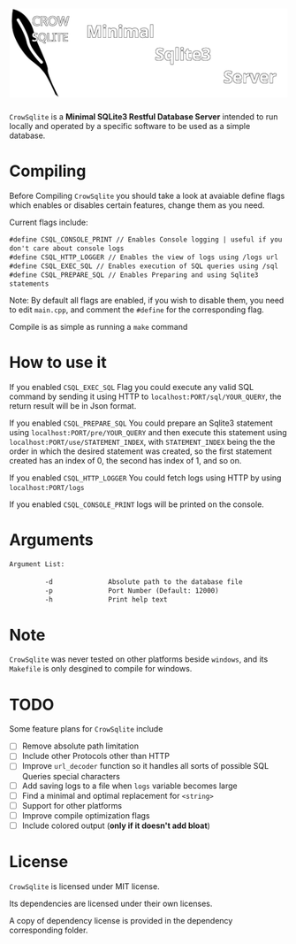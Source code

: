 # ![logo](crowsqlite_logo.png)

`CrowSqlite` is a **Minimal SQLite3 Restful Database Server** intended to run locally and operated by a specific software to be used as a simple database.


# Compiling


Before Compiling `CrowSqlite` you should take a look at avaiable define flags which enables or disables certain features, change them as you need.

Current flags include:
```
#define CSQL_CONSOLE_PRINT // Enables Console logging | useful if you don't care about console logs
#define CSQL_HTTP_LOGGER // Enables the view of logs using /logs url
#define CSQL_EXEC_SQL // Enables execution of SQL queries using /sql
#define CSQL_PREPARE_SQL // Enables Preparing and using Sqlite3 statements
```

Note: By default all flags are enabled, if you wish to disable them, you need to edit `main.cpp`, and comment the `#define` for the corresponding flag.

Compile is as simple as running a `make` command

# How to use it

If you enabled `CSQL_EXEC_SQL` Flag you could execute any valid SQL command by sending it using HTTP to `localhost:PORT/sql/YOUR_QUERY`, the return result will be in Json format.

If you enabled `CSQL_PREPARE_SQL` You could prepare an Sqlite3 statement using `localhost:PORT/pre/YOUR_QUERY` and then execute this statement using `localhost:PORT/use/STATEMENT_INDEX`, with `STATEMENT_INDEX` being the the order in which the desired statement was created, so the first statement created has an index of 0, the second has index of 1, and so on.

If you enabled `CSQL_HTTP_LOGGER` You could fetch logs using HTTP by using `localhost:PORT/logs`

If you enabled `CSQL_CONSOLE_PRINT` logs will be printed on the console.

# Arguments

```
Argument List:

         -d              Absolute path to the database file
         -p              Port Number (Default: 12000)
         -h              Print help text
```

# Note

`CrowSqlite` was never tested on other platforms beside `windows`, and its `Makefile` is only desgined to compile for windows.

# TODO

Some feature plans for `CrowSqlite` include

- [ ] Remove absolute path limitation
- [ ] Include other Protocols other than HTTP
- [ ] Improve `url_decoder` function so it handles all sorts of possible SQL Queries special characters
- [ ] Add saving logs to a file when `logs` variable becomes large
- [ ] Find a minimal and optimal replacement for `<string>`
- [ ] Support for other platforms
- [ ] Improve compile optimization flags
- [ ] Include colored output (**only if it doesn't add bloat**)

# License
`CrowSqlite` is licensed under MIT license.

Its dependencies are licensed under their own licenses.

A copy of dependency license is provided in the dependency corresponding folder.

